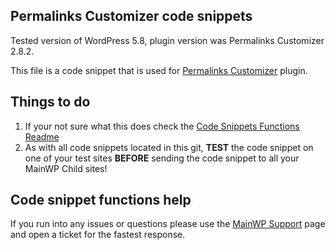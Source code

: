 ## Permalinks Customizer code snippets

Tested version of WordPress 5.8, plugin version was Permalinks Customizer 2.8.2.

This file is a code snippet that is used for [Permalinks Customizer](https://wordpress.org/plugins/permalinks-customizer/) plugin. 

## Things to do

1. If your not sure what this does check the [Code Snippets Functions Readme](https://github.com/mainwp/Code-Snippets-Functions/blob/master/README.md)
2. As with all code snippets located in this git, **TEST** the code snippet on one of your test sites **BEFORE** sending the code snippet to all your MainWP Child sites!

## Code snippet functions help

If you run into any issues or questions please use the [MainWP Support](https://mainwp.com/support/) page and open a ticket for the fastest response.
